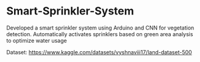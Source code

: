 # Smart-Sprinkler-System
Developed a smart sprinkler system using Arduino and CNN for vegetation detection. Automatically activates sprinklers based on green area analysis to optimize water usage

Dataset: https://www.kaggle.com/datasets/vyshnaviii17/land-dataset-500
